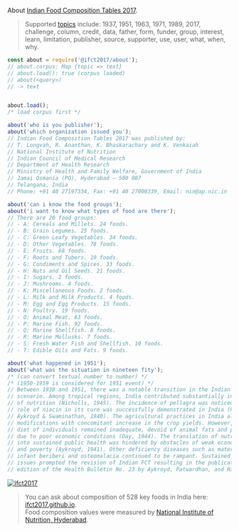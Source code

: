 About [Indian Food Composition Tables 2017].
> Supported [topics] include: 1937, 1951, 1963, 1971, 1989, 2017, challenge,
> column, credit, data, father, form, funder, group, interest, learn, limitation,
> publisher, source, supporter, use, user, what, when, why.

```javascript
const about = require('@ifct2017/about');
// about.corpus: Map {topic => text}
// about.load(): true (corpus loaded)
// about(<query>)
// -> text


about.load();
/* load corpus first */

about('who is you publisher');
about('which organization issued you');
// Indian Food Composition Tables 2017 was published by:
// T. Longvah, R. Ananthan, K. Bhaskarachary and K. Venkaiah
// National Institute of Nutrition
// Indian Council of Medical Research
// Department of Health Research
// Ministry of Health and Family Welfare, Government of India
// Jamai Osmania (PO), Hyderabad – 500 007
// Telangana, India
// Phone: +91 40 27197334, Fax: +91 40 27000339, Email: nin@ap.nic.in

about('can i know the food groups');
about('i want to know what types of food are there');
// There are 20 food groups:
// - A: Cereals and Millets. 24 foods.
// - B: Grain Legumes. 25 foods.
// - C: Green Leafy Vegetables. 34 foods.
// - D: Other Vegetables. 78 foods.
// - E: Fruits. 68 foods.
// - F: Roots and Tubers. 19 foods.
// - G: Condiments and Spices. 33 foods.
// - H: Nuts and Oil Seeds. 21 foods.
// - I: Sugars. 2 foods.
// - J: Mushrooms. 4 foods.
// - K: Miscellaneous Foods. 2 foods.
// - L: Milk and Milk Products. 4 foods.
// - M: Egg and Egg Products. 15 foods.
// - N: Poultry. 19 foods.
// - O: Animal Meat. 63 foods.
// - P: Marine Fish. 92 foods.
// - Q; Marine Shellfish. 8 foods.
// - R: Marine Mollusks. 7 foods.
// - S: Fresh Water Fish and Shellfish. 10 foods.
// - T: Edible Oils and Fats. 9 foods.

about('what happened in 1951');
about('what was the situation in nineteen fity');
/* (can convert textual number to number) */
/* (1950-1959 is considered for 1951 event) */
// Between 1938 and 1951, there was a notable transition in the Indian nutrition
// scenario. Among tropical regions, India contributed substantially in the field
// of nutrition (Nicholls, 1945). The incidence of pellagra was noticed and the
// role of niacin in its cure was successfully demonstrated in India (Raman, 1940;
// Aykroyd & Swaminathan, 1940). The agricultural practices in India also underwent
// modifications with concomitant increase in the crop yields. However, the basic
// diet of individuals remained inadequate, devoid of animal fats and proteins,
// due to poor economic conditions (Day, 1944). The translation of nutrition research
// into sustained public health was hindered by obstacles of weak economy, ignorance
// and poverty (Aykroyd, 1941). Other deficiency diseases such as maternal anaemia,
// infant beriberi and osteomalacia continued to be rampant. Sustained nutritional
// issues prompted the revision of Indian FCT resulting in the publication of fourth
// edition of the Health Bulletin No. 23 by Aykroyd, Patwardhan, and Ranganathan (1951).
```


[![ifct2017](http://ninindia.org/images/ifct_2017.png)](https://www.npmjs.com/package/ifct2017)
> You can ask about composition of 528 key foods in India here: [ifct2017.github.io].<br>
> Food composition values were measured by [National Institute of Nutrition, Hyderabad].

[Indian Food Composition Tables 2017]: http://ifct2017.com/
[topics]: https://github.com/ifct2017/about/tree/master/assets
[ifct2017.github.io]: https://ifct2017.github.io
[National Institute of Nutrition, Hyderabad]: https://www.nin.res.in/
